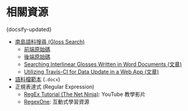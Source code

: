 # 相關資源

{docsify-updated}

- [南島語料搜尋 (Gloss Search)](https://glosss.yongfu.name)
    - [前端原始碼](https://github.com/liao961120/gloss-search-frontend)
    - [後端原始碼](https://github.com/liao961120/gloss-search)
    - [Searching Interlinear Glosses Written in Word Documents (文章)](https://yongfu.name/2020/04/23/gloss-search.html)
    - [Utilizing Travis-CI for Data Update in a Web App (文章)](https://yongfu.name/2020/05/26/what-if-i-have-no-server.html)
- [語料檔範本](_media/elicitation-sample.docx) (`.docx`)
- 正規表達式 (Regular Expression)
    - [RegEx Tutorial (The Net Ninja)](https://regexone.com): YouTube 教學影片
    - [RegexOne](https://regexone.com): 互動式學習資源
